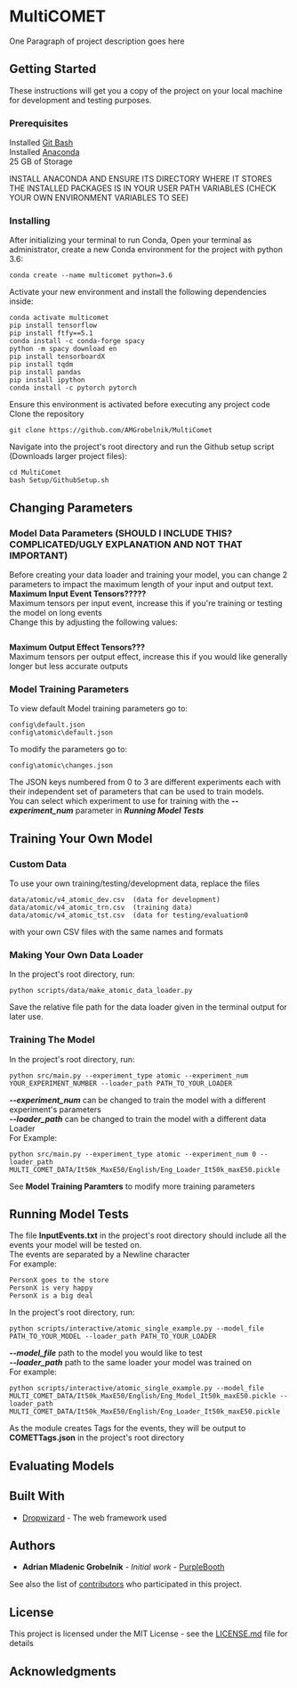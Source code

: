 # MultiCOMET

One Paragraph of project description goes here

## Getting Started

These instructions will get you a copy of the project on your local machine for development and testing purposes. 

### Prerequisites

Installed [Git Bash](https://git-scm.com/downloads)  
Installed [Anaconda](https://www.anaconda.com/products/individual)  
25 GB of Storage

INSTALL ANACONDA AND ENSURE ITS DIRECTORY WHERE IT STORES THE INSTALLED PACKAGES IS IN YOUR USER PATH VARIABLES (CHECK YOUR OWN ENVIRONMENT VARIABLES TO SEE)
### Installing
After initializing your terminal to run Conda,
Open your terminal as administrator,
create a new Conda environment for the project with python 3.6:
```
conda create --name multicomet python=3.6
```
Activate your new environment and install the following dependencies inside:
```
conda activate multicomet
pip install tensorflow
pip install ftfy==5.1
conda install -c conda-forge spacy
python -m spacy download en
pip install tensorboardX
pip install tqdm
pip install pandas
pip install ipython
conda install -c pytorch pytorch
```
Ensure this environment is activated before executing any project code
Clone the repository
```
git clone https://github.com/AMGrobelnik/MultiComet
```
Navigate into the project's root directory and run the Github setup script (Downloads larger project files):
```
cd MultiComet
bash Setup/GithubSetup.sh
```
## Changing Parameters

### Model Data Parameters (SHOULD I INCLUDE THIS? COMPLICATED/UGLY EXPLANATION AND NOT THAT IMPORTANT)

Before creating your data loader and training your model, you can change 2 parameters to impact the maximum length of your input and output text.
**Maximum Input Event Tensors?????**  
Maximum tensors per input event, increase this if you're training or testing the model on long events  
Change this by adjusting the following values:  
```
```
**Maximum Output Effect Tensors???**  
Maximum tensors per output effect, increase this if you would like generally longer but less accurate outputs
### Model Training Parameters
To view default Model training parameters go to:
```
config\default.json  
config\atomic\default.json
```
To modify the parameters go to:
```
config\atomic\changes.json
```
The JSON keys numbered from 0 to 3 are different experiments each with their independent set of parameters that can be used to train models.  
You can select which experiment to use for training with the ***--experiment_num*** parameter in ***Running Model Tests***
## Training Your Own Model  
### Custom Data  
To use your own training/testing/development data, replace the files
```
data/atomic/v4_atomic_dev.csv  (data for development)
data/atomic/v4_atomic_trn.csv  (training data)
data/atomic/v4_atomic_tst.csv  (data for testing/evaluation0
```
with your own CSV files with the same names and formats

### Making Your Own Data Loader  
In the project's root directory, run:
```
python scripts/data/make_atomic_data_loader.py
```
Save the relative file path for the data loader given in the terminal output for later use.

### Training The Model  
In the project's root directory, run:
```
python src/main.py --experiment_type atomic --experiment_num YOUR_EXPERIMENT_NUMBER --loader_path PATH_TO_YOUR_LOADER
```
***--experiment_num*** can be changed to train the model with a different experiment's parameters  
***--loader_path*** can be changed to train the model with a different data Loader  
For Example:
```
python src/main.py --experiment_type atomic --experiment_num 0 --loader_path MULTI_COMET_DATA/It50k_MaxE50/English/Eng_Loader_It50k_maxE50.pickle
```
See **Model Training Paramters** to modify more training parameters

## Running Model Tests
The file **InputEvents.txt** in the project's root directory should include all the events your model will be tested on.  
The events are separated by a Newline character  
For example:
```
PersonX goes to the store
PersonX is very happy 
PersonX is a big deal
```
In the project's root directory, run:
```
python scripts/interactive/atomic_single_example.py --model_file PATH_TO_YOUR_MODEL --loader_path PATH_TO_YOUR_LOADER
```
***--model_file*** path to the model you would like to test  
***--loader_path*** path to the same loader your model was trained on  
For example:
```
python scripts/interactive/atomic_single_example.py --model_file MULTI_COMET_DATA/It50k_MaxE50/English/Eng_Model_It50k_maxE50.pickle --loader_path MULTI_COMET_DATA/It50k_MaxE50/English/Eng_Loader_It50k_maxE50.pickle
```
As the module creates Tags for the events, they will be output to **COMETTags.json** in the project's root directory
## Evaluating Models

## Built With

* [Dropwizard](http://www.dropwizard.io/1.0.2/docs/) - The web framework used

## Authors

* **Adrian Mladenic Grobelnik** - *Initial work* - [PurpleBooth](https://github.com/PurpleBooth)

See also the list of [contributors](https://github.com/your/project/contributors) who participated in this project.

## License

This project is licensed under the MIT License - see the [LICENSE.md](LICENSE.md) file for details

## Acknowledgments
